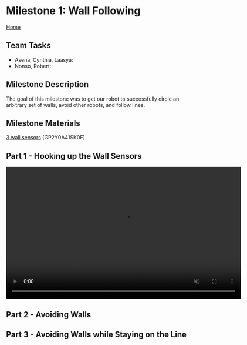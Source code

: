 # Milestone 1: Wall Following
[Home](https://ece3400team19.github.io/)

## Team Tasks
  * Asena, Cynthia, Laasya:
  * Nonso, Robert:

## Milestone Description
The goal of this milestone was to get our robot to successfully circle an arbitrary set of walls, avoid other robots, and follow lines.

## Milestone Materials
[3 wall sensors](https://www.sparkfun.com/products/12728) (GP2Y0A41SK0F)

## Part 1 - Hooking up the Wall Sensors
<video width="640" height="360" controls muted>
  <source src="IMG_6671.MOV" type="video/mp4">
</video>

## Part 2 - Avoiding Walls


## Part 3 - Avoiding Walls while Staying on the Line
